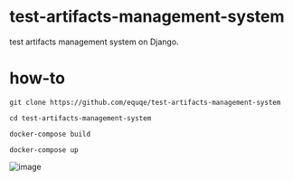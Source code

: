 # test-artifacts-management-system
test artifacts management system on Django.

# how-to

```
git clone https://github.com/equqe/test-artifacts-management-system

cd test-artifacts-management-system

docker-compose build

docker-compose up
```


![image](https://github.com/equqe/test-artifacts-management-system/assets/145790372/d03f06a1-300f-4e47-8167-deb3ef3a5bcb)


